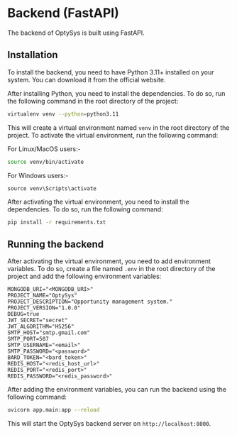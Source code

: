 # Backend (FastAPI)

The backend of OptySys is built using FastAPI.

## Installation

To install the backend, you need to have Python 3.11+ installed on your system. You can download it from the official website.

After installing Python, you need to install the dependencies. To do so, run the following command in the root directory of the project:

```bash
virtualenv venv --python=python3.11
```

This will create a virtual environment named `venv` in the root directory of the project. To activate the virtual environment, run the following command:

For Linux/MacOS users:-

```bash
source venv/bin/activate
```

For Windows users:-

```shell
source venv\Scripts\activate
```

After activating the virtual environment, you need to install the dependencies. To do so, run the following command:

```bash
pip install -r requirements.txt
```

## Running the backend

After activating the virtual environment, you need to add environment variables. To do so, create a file named `.env` in the root directory of the project and add the following environment variables:

```env
MONGODB_URI="<MONGODB_URI>"
PROJECT_NAME="OptySys"
PROJECT_DESCRIPTION="Opportunity management system."
PROJECT_VERSION="1.0.0"
DEBUG=true
JWT_SECRET="secret"
JWT_ALGORITHM="HS256"
SMTP_HOST="smtp.gmail.com"
SMTP_PORT=587
SMTP_USERNAME="<email>"
SMTP_PASSWORD="<password>"
BARD_TOKEN="<bard_token>"
REDIS_HOST="<redis_host_url>"
REDIS_PORT="<redis_port>"
REDIS_PASSWORD="<redis_password>"
```

After adding the environment variables, you can run the backend using the following command:

```bash
uvicorn app.main:app --reload
```

This will start the OptySys backend server on `http://localhost:8000`.
